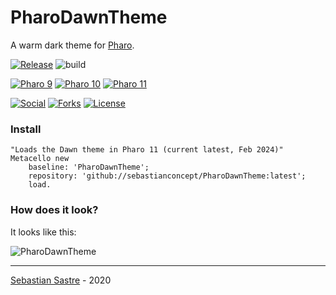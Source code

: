 # PharoDawnTheme
A warm dark theme for [Pharo](https://www.pharo.org).

[![Release](https://img.shields.io/github/v/tag/sebastianconcept/PharoDawnTheme?label=release)](https://github.com/sebastianconcept/PharoDawnTheme/releases)
![build](https://github.com/sebastianconcept/PharoDawnTheme/actions/workflows/build.yml/badge.svg)


[![Pharo 9](https://img.shields.io/badge/Pharo-9-%23383932.svg)](https://pharo.org/download)
[![Pharo 10](https://img.shields.io/badge/Pharo-10-%23383932.svg)](https://pharo.org/download)
[![Pharo 11](https://img.shields.io/badge/Pharo-11-%23383932.svg)](https://pharo.org/download)

[![Social](https://img.shields.io/github/stars/sebastianconcept/PharoDawnTheme?style=social)]()
[![Forks](https://img.shields.io/github/forks/sebastianconcept/PharoDawnTheme?style=sociall)]()
[![License](https://img.shields.io/badge/license-MIT-green)](./LICENSE.txt)


### Install
```smalltalk
"Loads the Dawn theme in Pharo 11 (current latest, Feb 2024)"
Metacello new 
	baseline: 'PharoDawnTheme';
	repository: 'github://sebastianconcept/PharoDawnTheme:latest';
	load.	
```
### How does it look?
It looks like this:

![PharoDawnTheme](https://blog.sebastiansastre.co/assets/PharoDawnTheme.png)
___
[Sebastian Sastre](https://sebastiansastre.co) - 2020
